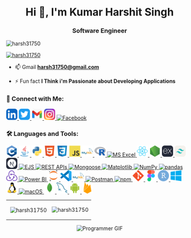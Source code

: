 <h1 align="center">Hi 👋, I'm Kumar Harshit Singh</h1>
<h3 align="center"> Software Engineer </h3>

<p align="left"> <img src="https://komarev.com/ghpvc/?username=harsh31750&label=Profile%20views&color=0e75b6&style=flat" alt="harsh31750" /> </p>

<p align="left"> <a href="https://github.com/ryo-ma/github-profile-trophy"><img src="https://github-profile-trophy.vercel.app/?username=harsh31750" alt="harsh31750" /></a> </p>

- 📫 Gmail **harsh31750@gmail.com**

- ⚡ Fun fact **I Think i'm Passionate about Developing Applications**


### 🤝 Connect with Me:

<p align="left">
  <!-- LinkedIn -->
  <a href="https://www.linkedin.com/in/kr-harshit-singh-a0a1a9200/" target="_blank" rel="noreferrer">
    <img src=https://raw.githubusercontent.com/tandpfun/skill-icons/65dea6c4eaca7da319e552c09f4cf5a9a8dab2c8/icons/LinkedIn.svg alt="LinkedIn" width="30" height="30" />
  </a>
  <!-- GitHub -->
<!--   <a href="https://github.com/your-github-profile" target="_blank" rel="noreferrer">
    <img src="https://raw.githubusercontent.com/devicons/devicon/master/icons/github/github-original.svg" alt="GitHub" width="30" height="30" />
  </a> -->
  <!-- Twitter -->
  <a href="https://twitter.com/harsh31750" target="_blank" rel="noreferrer">
    <img src=https://raw.githubusercontent.com/tandpfun/skill-icons/65dea6c4eaca7da319e552c09f4cf5a9a8dab2c8/icons/Twitter.svg alt="Twitter" width="30" height="30" />
  </a>
  <!-- Gmail -->
  <a href="mailto: harsh31750@gmail.com" target="_blank" rel="noreferrer">
    <img src=https://raw.githubusercontent.com/tandpfun/skill-icons/65dea6c4eaca7da319e552c09f4cf5a9a8dab2c8/icons/Gmail-Light.svg alt="Gmail" width="30" height="30" />
  </a>
  <!-- Instagram -->
  <a href="https://www.instagram.com/harsh_82520" target="_blank" rel="noreferrer">
    <img src=https://raw.githubusercontent.com/tandpfun/skill-icons/65dea6c4eaca7da319e552c09f4cf5a9a8dab2c8/icons/Instagram.svg alt="Instagram" width="30" height="30" />
  </a>
  <!-- Facebook -->
  <a href="https://www.facebook.com/kumarharshit.singh.33" target="_blank" rel="noreferrer">
    <img src="https://img.icons8.com/fluency/48/000000/facebook-new.png" alt="Facebook" width="30" height="30" />
  </a>
  <!-- Portfolio -->
<!--   <a href="https://your-portfolio-website.com" target="_blank" rel="noreferrer">
    <img src="https://img.icons8.com/external-flaticons-lineal-color-flat-icons/64/000000/external-portfolio-freelance-agency-flaticons-lineal-color-flat-icons.png" alt="Portfolio" width="30" height="30" />
  </a> -->
</p>


### 🛠️ Languages and Tools:

<p align="left">
  <!-- C++ -->
  <a href="https://isocpp.org/" target="_blank" rel="noreferrer">
    <img src="https://raw.githubusercontent.com/devicons/devicon/master/icons/cplusplus/cplusplus-original.svg" alt="C++" width="30" height="30" />
  </a>
  <!-- Java -->
  <a href="https://www.java.com/" target="_blank" rel="noreferrer">
    <img src="https://raw.githubusercontent.com/devicons/devicon/master/icons/java/java-original.svg" alt="Java" width="30" height="30" />
  </a>
  <!-- Python -->
  <a href="https://www.python.org/" target="_blank" rel="noreferrer">
    <img src="https://raw.githubusercontent.com/devicons/devicon/master/icons/python/python-original.svg" alt="Python" width="30" height="30" />
  </a>
  <!-- HTML -->
  <a href="https://developer.mozilla.org/en-US/docs/Web/HTML" target="_blank" rel="noreferrer">
    <img src="https://raw.githubusercontent.com/devicons/devicon/master/icons/html5/html5-original.svg" alt="HTML" width="30" height="30" />
  </a>
  <!-- CSS -->
  <a href="https://developer.mozilla.org/en-US/docs/Web/CSS" target="_blank" rel="noreferrer">
    <img src="https://raw.githubusercontent.com/devicons/devicon/master/icons/css3/css3-original.svg" alt="CSS" width="30" height="30" />
  </a>
  <!-- JavaScript -->
  <a href="https://developer.mozilla.org/en-US/docs/Web/JavaScript" target="_blank" rel="noreferrer">
    <img src="https://raw.githubusercontent.com/devicons/devicon/master/icons/javascript/javascript-original.svg" alt="JavaScript" width="30" height="30" />
  </a>
  <!-- SQL -->
  <a href="https://www.w3schools.com/sql/" target="_blank" rel="noreferrer">
    <img src="https://raw.githubusercontent.com/devicons/devicon/master/icons/mysql/mysql-original-wordmark.svg" alt="SQL" width="30" height="30" />
  </a>
  <!-- R Language -->
  <a href="https://www.r-project.org/" target="_blank" rel="noreferrer">
    <img src="https://raw.githubusercontent.com/devicons/devicon/master/icons/r/r-original.svg" alt="R Language" width="30" height="30" />
  </a>
  <!-- MS Excel -->
  <a href="https://www.microsoft.com/en-us/microsoft-365/excel" target="_blank" rel="noreferrer">
    <img src="https://img.icons8.com/color/48/000000/microsoft-excel-2019--v1.png" alt="MS Excel" width="30" height="30" />
  </a>
   <!-- React.js -->
  <a href="https://react.dev/" target="_blank" rel="noreferrer">
    <img src="https://raw.githubusercontent.com/devicons/devicon/master/icons/react/react-original.svg" alt="React.js" width="30" height="30" />
  </a>
  <!-- Node.js -->
  <a href="https://nodejs.org/" target="_blank" rel="noreferrer">
    <img src="https://raw.githubusercontent.com/devicons/devicon/master/icons/nodejs/nodejs-original.svg" alt="Node.js" width="30" height="30" />
  </a>
  <!-- Express.js -->
  <a href="https://expressjs.com/" target="_blank" rel="noreferrer">
    <img src=https://raw.githubusercontent.com/tandpfun/skill-icons/65dea6c4eaca7da319e552c09f4cf5a9a8dab2c8/icons/ExpressJS-Dark.svg alt="Express.js" width="30" height="30" />
  </a>
  <!-- Tailwind CSS -->
  <a href="https://tailwindcss.com/" target="_blank" rel="noreferrer">
    <img src=https://raw.githubusercontent.com/tandpfun/skill-icons/65dea6c4eaca7da319e552c09f4cf5a9a8dab2c8/icons/TailwindCSS-Light.svg alt="Tailwind CSS" width="30" height="30" />
  </a>
  <!-- Next.js -->
  <a href="https://nextjs.org/" target="_blank" rel="noreferrer">
    <img src=https://raw.githubusercontent.com/tandpfun/skill-icons/65dea6c4eaca7da319e552c09f4cf5a9a8dab2c8/icons/NextJS-Dark.svg alt="Next.js" width="30" height="30" />
  </a>
  <!-- EJS -->
  <a href="https://ejs.co/" target="_blank" rel="noreferrer">
    <img src=https://img.icons8.com/?size=96&id=puL87ypQPxxr&format=png alt="EJS" width="30" height="30" />
  </a>
  <!-- REST APIs -->
  <a href="https://www.geeksforgeeks.org/rest-api-introduction/" target="_blank" rel="noreferrer">
    <img src="https://img.icons8.com/?size=60&id=79873&format=png" alt="REST APIs" width="30" height="30" />
  </a>
  <!-- Mongoose -->
  <a href="https://mongoosejs.com/docs/" target="_blank" rel="noreferrer">
    <img src="https://mongoosejs.com/docs/images/mongoose5_62x30_transparent.png" alt="Mongoose" width="30" height="30" />
  </a>
  <!-- Matplotlib -->
  <a href="https://matplotlib.org/" target="_blank" rel="noreferrer">
    <img src="https://matplotlib.org/_static/logo_dark.svg" alt="Matplotlib" width="30" height="30" />
  </a>
    <!-- NumPy -->
  <a href="https://numpy.org/" target="_blank" rel="noreferrer">
    <img src="https://numpy.org/images/logo.svg" alt="NumPy" width="30" height="30" />
  </a>
    <!-- pandas -->
  <a href="https://pandas.pydata.org/" target="_blank" rel="noreferrer">
    <img src="https://pandas.pydata.org/static/img/pandas_white.svg" alt="pandas" width="30" height="30" />
  </a>
  <!-- Redux -->
  <a href="https://redux.js.org/" target="_blank" rel="noreferrer">
    <img src="https://raw.githubusercontent.com/devicons/devicon/master/icons/redux/redux-original.svg" alt="Redux" width="30" height="30" />
  </a>
  <!-- Power BI -->
  <a href="https://powerbi.microsoft.com/" target="_blank" rel="noreferrer">
    <img src="https://img.icons8.com/color/48/000000/power-bi.png" alt="Power BI" width="30" height="30" />
  </a>
  <!-- Jupyter Notebook -->
  <a href="https://jupyter.org/" target="_blank" rel="noreferrer">
    <img src="https://raw.githubusercontent.com/devicons/devicon/master/icons/jupyter/jupyter-original.svg" alt="Jupyter Notebook" width="30" height="30" />
  </a>
  <!-- VS Code -->
  <a href="https://code.visualstudio.com/" target="_blank" rel="noreferrer">
    <img src="https://raw.githubusercontent.com/devicons/devicon/master/icons/vscode/vscode-original.svg" alt="VS Code" width="30" height="30" />
  </a>
  <!-- MySQL Workbench -->
  <a href="https://www.mysql.com/products/workbench/" target="_blank" rel="noreferrer">
    <img src="https://raw.githubusercontent.com/devicons/devicon/master/icons/mysql/mysql-original-wordmark.svg" alt="MySQL Workbench" width="30" height="30" />
  </a>
  <!-- Postman -->
  <a href="https://www.postman.com/" target="_blank" rel="noreferrer">
    <img src="https://voyager.postman.com/logo/postman-logo-icon-orange.svg" alt="Postman" width="30" height="30" />
  </a>
    <!-- npm -->
  <a href="https://www.npmjs.com/" target="_blank" rel="noreferrer">
    <img src="https://img.icons8.com/?size=96&id=24895&format=png" alt="npm" width="30" height="30" />
  </a>
  <!-- Git -->
  <a href="https://git-scm.com/" target="_blank" rel="noreferrer">
    <img src="https://raw.githubusercontent.com/devicons/devicon/master/icons/git/git-original.svg" alt="Git" width="30" height="30" />
  </a>
  <!-- Figma -->
  <a href="https://www.figma.com/" target="_blank" rel="noreferrer">
    <img src="https://raw.githubusercontent.com/devicons/devicon/master/icons/figma/figma-original.svg" alt="Figma" width="30" height="30" />
  </a>
  <!-- RStudio -->
  <a href="https://posit.co/" target="_blank" rel="noreferrer">
    <img src="https://raw.githubusercontent.com/devicons/devicon/master/icons/rstudio/rstudio-original.svg" alt="RStudio" width="30" height="30" />
  </a>
  <!-- Windows -->
  <a href="https://www.microsoft.com/en-us/windows" target="_blank" rel="noreferrer">
    <img src="https://raw.githubusercontent.com/devicons/devicon/master/icons/windows8/windows8-original.svg" alt="Windows" width="30" height="30" />
  </a>
  <!-- Linux -->
  <a href="https://www.linux.org/" target="_blank" rel="noreferrer">
    <img src="https://raw.githubusercontent.com/devicons/devicon/master/icons/linux/linux-original.svg" alt="Linux" width="30" height="30" />
  </a>
  <!-- macOS -->
  <a href="https://www.apple.com/macos/" target="_blank" rel="noreferrer">
    <img src=https://raw.githubusercontent.com/tandpfun/skill-icons/65dea6c4eaca7da319e552c09f4cf5a9a8dab2c8/icons/Apple-Light.svg alt="macOS" width="30" height="30" />
  </a>
  <!-- MongoDB -->
  <a href="https://www.mongodb.com/" target="_blank" rel="noreferrer">
    <img src="https://raw.githubusercontent.com/devicons/devicon/master/icons/mongodb/mongodb-original.svg" alt="MongoDB" width="30" height="30" />
  </a>
  <!-- MySQL -->
  <a href="https://www.mysql.com/" target="_blank" rel="noreferrer">
    <img src="https://raw.githubusercontent.com/devicons/devicon/master/icons/mysql/mysql-original.svg" alt="MySQL" width="30" height="30" />
  </a>
  <!-- Android -->
  <a href="https://developer.android.com/" target="_blank" rel="noreferrer">
    <img src="https://raw.githubusercontent.com/devicons/devicon/master/icons/android/android-original.svg" alt="Android" width="30" height="30" />
  </a>
  <!-- Firebase -->
  <a href="https://firebase.google.com/" target="_blank" rel="noreferrer">
    <img src="https://raw.githubusercontent.com/devicons/devicon/master/icons/firebase/firebase-plain.svg" alt="Firebase" width="30" height="30" />
  </a>
</p>


<table>
  <tr>
    <!-- Most Used Languages -->
    <td>
      <p>&nbsp;<img align="center" src="https://github-readme-stats.vercel.app/api?username=harsh31750&show_icons=true&locale=en" alt="harsh31750" /></p>
    </td>
    <!-- GitHub Stats -->
    <td>
      <p align="center">
        <img src="https://github-readme-stats.vercel.app/api/top-langs?username=harsh31750&show_icons=true&locale=en&layout=compact&langs_count=10&theme=light" 
       alt="harsh31750" 
       style="width: 100%; max-width: 1000px;" />
      </p>
    </td>
  </tr>
</table>

<!-- <p><img align="center" src="https://github-readme-streak-stats.herokuapp.com/?user=harsh31750&" alt="harsh31750" /></p>
 -->


<p align="center">
  <img src="https://media.giphy.com/media/qgQUggAC3Pfv687qPC/giphy.gif" alt="Programmer GIF" width="1000" height="400" />
</p>
